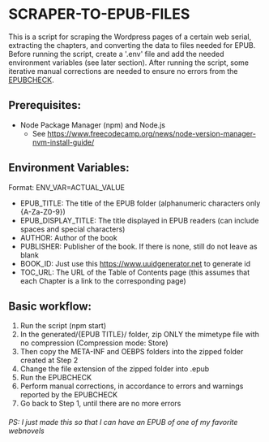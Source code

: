# SCRAPER-TO-EPUB-FILES
This is a script for scraping the Wordpress pages of a certain web serial, extracting the chapters, and converting the data to files needed for EPUB. Before running the script, create a '.env' file and add the needed environment variables (see later section). After running the script, some iterative manual corrections are needed to ensure no errors from the [EPUBCHECK](https://github.com/w3c/epubcheck?tab=readme-ov-file). 

## Prerequisites:  
- Node Package Manager (npm) and Node.js 
    - See https://www.freecodecamp.org/news/node-version-manager-nvm-install-guide/

## Environment Variables:
Format: ENV_VAR=ACTUAL_VALUE

- EPUB_TITLE: The title of the EPUB folder (alphanumeric characters only {A-Za-Z0-9})
- EPUB_DISPLAY_TITLE: The title displayed in EPUB readers (can include spaces and special characters)
- AUTHOR: Author of the book
- PUBLISHER: Publisher of the book. If there is none, still do not leave as blank
- BOOK_ID: Just use this https://www.uuidgenerator.net to generate id
- TOC_URL: The URL of the Table of Contents page (this assumes that each Chapter is a link to the corresponding page)  


## Basic workflow:
1. Run the script (npm start)
2. In the generated/{EPUB TITLE}/ folder, zip ONLY the mimetype file with no compression (Compression mode: Store)
3. Then copy the META-INF and OEBPS folders into the zipped folder created at Step 2
4. Change the file extension of the zipped folder into .epub
5. Run the EPUBCHECK
6. Perform manual corrections, in accordance to errors and warnings reported by the EPUBCHECK
7. Go back to Step 1, until there are no more errors

###### PS: I just made this so that I can have an EPUB of one of my favorite webnovels